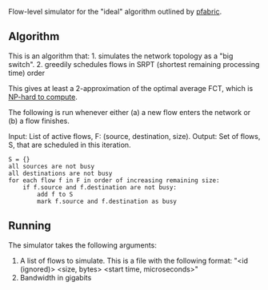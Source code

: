 Flow-level simulator for the "ideal" algorithm outlined by [pfabric](http://conferences.sigcomm.org/sigcomm/2013/papers/sigcomm/p435.pdf). 

Algorithm
---------
This is an algorithm that:
    1. simulates the network topology as a "big switch".
    2. greedily schedules flows in SRPT (shortest remaining processing time) order

This gives at least a 2-approximation of the optimal average FCT, which is [NP-hard to compute](http://dl.acm.org/citation.cfm?doid=378420.378792).

The following is run whenever either (a) a new flow enters the network or (b) a flow finishes.

Input: List of active flows, F: (source, destination, size).
Output: Set of flows, S, that are scheduled in this iteration.

    S = {}
    all sources are not busy
    all destinations are not busy
    for each flow f in F in order of increasing remaining size:
        if f.source and f.destination are not busy:
            add f to S
            mark f.source and f.destination as busy

Running
-------

The simulator takes the following arguments: 

1. A list of flows to simulate. This is a file with the following format: 
   "<id (ignored)> <size, bytes> <source> <destination> <start time, microseconds>"
2. Bandwidth in gigabits
